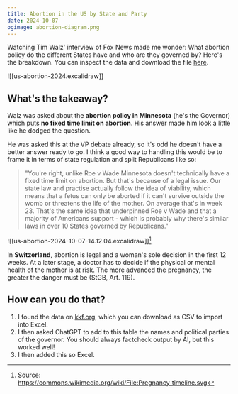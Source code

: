 ```yaml
---
title: Abortion in the US by State and Party
date: 2024-10-07
ogimage: abortion-diagram.png
---
```

Watching Tim Walz' interview of Fox News made me wonder: What abortion policy do the different States have and who are they governed by? Here's the breakdown. You can inspect the data and download the file [here](https://1drv.ms/x/s!AlKTrtwQHqH_kaFgTcAciNhRz3laVg?e=Q5dlO6).

![[us-abortion-2024.excalidraw]]
## What's the takeaway? 

Walz was asked about the **abortion policy in Minnesota** (he's the Governor) which puts **no fixed time limit on abortion**. His answer made him look a little like he dodged the question. 

He was asked this at the VP debate already, so it's odd he doesn't have a better answer ready to go. I think a good way to handling this would be to frame it in terms of state regulation and split Republicans like so:

> "You're right, unlike Roe v Wade Minnesota doesn't technically have a fixed time limit on abortion. But that's because of a legal issue. Our state law and practise actually follow the idea of viability, which means that a fetus can only be aborted if it can't survive outside the womb or threatens the life of the mother. On average that's in week 23. That's the same idea that underpinned Roe v Wade and that a majority of Americans support - which is probably why there's similar laws in over 10 States governed by Republicans."

![[us-abortion-2024-10-07-14.12.04.excalidraw]][^1]
[^1]: Source: https://commons.wikimedia.org/wiki/File:Pregnancy_timeline.svg

In **Switzerland**, abortion is legal and a woman's sole decision in the first 12 weeks. At a later stage, a doctor has to decide if the physical or mental health of the mother is at risk. The more advanced the pregnancy, the greater the danger must be (StGB, Art. 119).
## How can you do that? 
1) I found the data on [kkf.org](https://www.kff.org/womens-health-policy/state-indicator/gestational-limit-abortions/?activeTab=map&currentTimeframe=0&selectedDistributions=statutory-limit-on-abortions&sortModel=%7B%22colId%22:%22Location%22,%22sort%22:%22asc%22%7D), which you can download as CSV to import into Excel. 
2) I then asked ChatGPT to add to this table the names and political parties of the governor. You should always factcheck output by AI, but this worked well!
3) I then added this so Excel.

